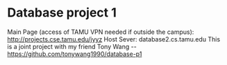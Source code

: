 # Database project 1
Main Page (access of TAMU VPN needed if outside the campus): http://projects.cse.tamu.edu/jyyz 
Host Sever: database2.cs.tamu.edu
This is a joint project with my friend Tony Wang -- https://github.com/tonywang1990/database-p1
